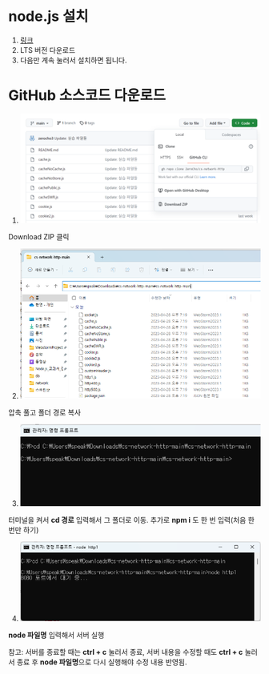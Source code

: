 # node.js 설치
1. [링크](https://nodejs.org)
2. LTS 버전 다운로드
3. 다음만 계속 눌러서 설치하면 됩니다.

# GitHub 소스코드 다운로드 
1. ![img.png](img.png)

Download ZIP 클릭

2. ![img_1.png](img_1.png)

압축 풀고 폴더 경로 복사

3. ![img_2.png](img_2.png)

터미널을 켜서 **cd 경로** 입력해서 그 폴더로 이동.
추가로 **npm i** 도 한 번 입력(처음 한 번만 하기)

4. ![img_3.png](img_3.png)

**node 파일명** 입력해서 서버 실행

참고: 서버를 종료할 때는 **ctrl + c** 눌러서 종료, 서버 내용을 수정할 때도 **ctrl + c** 눌러서 종료 후 **node 파일명**으로 다시 실행해야 수정 내용 반영됨.

